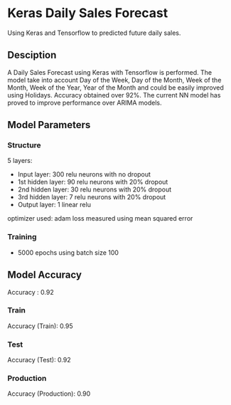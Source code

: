 # Keras Daily Sales Forecast

Using Keras and Tensorflow to predicted future daily sales.


## Desciption
A Daily Sales Forecast using Keras with Tensorflow is performed. The model take into account Day of the Week, Day of the Month, Week of the Month, Week of the Year, Year of the Month and could be easily improved using Holidays. Accuracy obtained over 92%. The current NN model has proved to improve performance over ARIMA models.

## Model Parameters

### Structure
5 layers:
 - Input layer: 300 relu neurons with no dropout
 - 1st hidden layer: 90 relu neurons with 20% dropout
 - 2nd hidden layer: 30 relu neurons with 20% dropout
 - 3rd hidden layer: 7 relu neurons with 20% dropout
 - Output layer: 1 linear relu

 optimizer used: adam
 loss measured using mean squared error

### Training
 - 5000 epochs using batch size 100

## Model Accuracy
Accuracy : 0.92

### Train
Accuracy (Train): 0.95

### Test
Accuracy (Test):  0.92

### Production
Accuracy (Production): 0.90